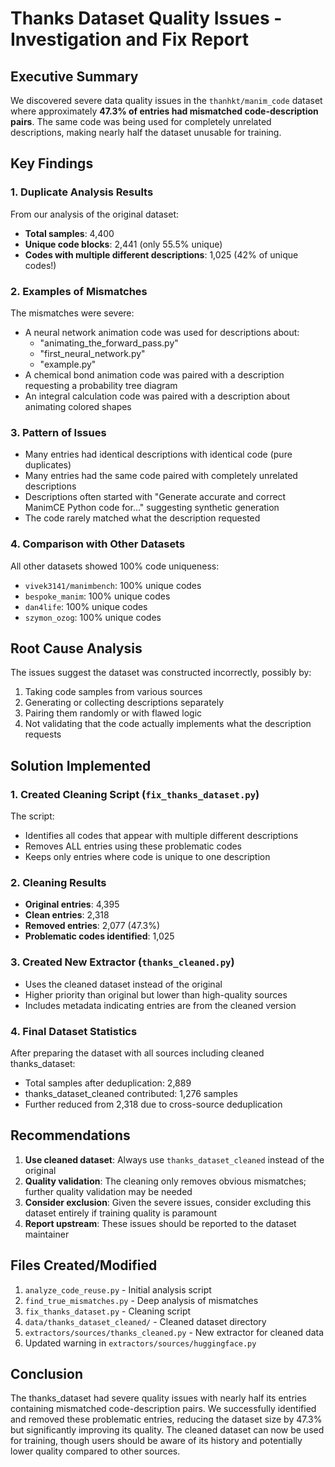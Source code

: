 # Thanks Dataset Quality Issues - Investigation and Fix Report

## Executive Summary

We discovered severe data quality issues in the `thanhkt/manim_code` dataset where approximately **47.3% of entries had mismatched code-description pairs**. The same code was being used for completely unrelated descriptions, making nearly half the dataset unusable for training.

## Key Findings

### 1. Duplicate Analysis Results

From our analysis of the original dataset:
- **Total samples**: 4,400
- **Unique code blocks**: 2,441 (only 55.5% unique)
- **Codes with multiple different descriptions**: 1,025 (42% of unique codes!)

### 2. Examples of Mismatches

The mismatches were severe:
- A neural network animation code was used for descriptions about:
  - "animating_the_forward_pass.py"
  - "first_neural_network.py"
  - "example.py"
- A chemical bond animation code was paired with a description requesting a probability tree diagram
- An integral calculation code was paired with a description about animating colored shapes

### 3. Pattern of Issues

- Many entries had identical descriptions with identical code (pure duplicates)
- Many entries had the same code paired with completely unrelated descriptions
- Descriptions often started with "Generate accurate and correct ManimCE Python code for..." suggesting synthetic generation
- The code rarely matched what the description requested

### 4. Comparison with Other Datasets

All other datasets showed 100% code uniqueness:
- `vivek3141/manimbench`: 100% unique codes
- `bespoke_manim`: 100% unique codes
- `dan4life`: 100% unique codes
- `szymon_ozog`: 100% unique codes

## Root Cause Analysis

The issues suggest the dataset was constructed incorrectly, possibly by:
1. Taking code samples from various sources
2. Generating or collecting descriptions separately
3. Pairing them randomly or with flawed logic
4. Not validating that the code actually implements what the description requests

## Solution Implemented

### 1. Created Cleaning Script (`fix_thanks_dataset.py`)

The script:
- Identifies all codes that appear with multiple different descriptions
- Removes ALL entries using these problematic codes
- Keeps only entries where code is unique to one description

### 2. Cleaning Results

- **Original entries**: 4,395
- **Clean entries**: 2,318
- **Removed entries**: 2,077 (47.3%)
- **Problematic codes identified**: 1,025

### 3. Created New Extractor (`thanks_cleaned.py`)

- Uses the cleaned dataset instead of the original
- Higher priority than original but lower than high-quality sources
- Includes metadata indicating entries are from the cleaned version

### 4. Final Dataset Statistics

After preparing the dataset with all sources including cleaned thanks_dataset:
- Total samples after deduplication: 2,889
- thanks_dataset_cleaned contributed: 1,276 samples
- Further reduced from 2,318 due to cross-source deduplication

## Recommendations

1. **Use cleaned dataset**: Always use `thanks_dataset_cleaned` instead of the original
2. **Quality validation**: The cleaning only removes obvious mismatches; further quality validation may be needed
3. **Consider exclusion**: Given the severe issues, consider excluding this dataset entirely if training quality is paramount
4. **Report upstream**: These issues should be reported to the dataset maintainer

## Files Created/Modified

1. `analyze_code_reuse.py` - Initial analysis script
2. `find_true_mismatches.py` - Deep analysis of mismatches
3. `fix_thanks_dataset.py` - Cleaning script
4. `data/thanks_dataset_cleaned/` - Cleaned dataset directory
5. `extractors/sources/thanks_cleaned.py` - New extractor for cleaned data
6. Updated warning in `extractors/sources/huggingface.py`

## Conclusion

The thanks_dataset had severe quality issues with nearly half its entries containing mismatched code-description pairs. We successfully identified and removed these problematic entries, reducing the dataset size by 47.3% but significantly improving its quality. The cleaned dataset can now be used for training, though users should be aware of its history and potentially lower quality compared to other sources.